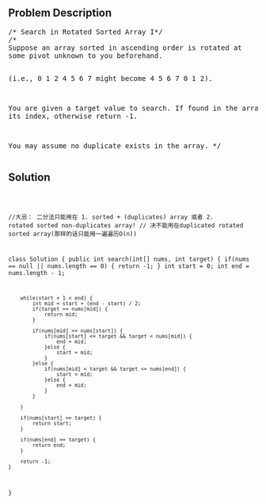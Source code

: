 <!--
<style>
  body { font-family: Arial, sans-serif; }
  .container { max-width: 100%; margin: 0 auto; padding: 10px; }
  .comment-block { background-color: #f9f9f9; padding: 10px; border-left: 5px solid #ccc; width: 200px; margin: 20px auto; overflow-wrap: break-word; white-space: pre-wrap; }
  .code-block { background-color: #f4f4f4; padding: 10px; border: 1px solid #ddd; width: 50%; margin: 20px auto; overflow-wrap: break-word; white-space: pre-wrap; }
</style>
-->

<div class='container'>
<h2>Problem Description</h2>
<div class='comment-block'>
<pre>
/* Search in Rotated Sorted Array I*/
/*
Suppose an array sorted in ascending order is rotated at 
some pivot unknown to you beforehand.

(i.e., 0 1 2 4 5 6 7 might become 4 5 6 7 0 1 2).

You are given a target value to search. If found in the array return its index, 
otherwise return -1.

You may assume no duplicate exists in the array.
*/
</pre>
</div>

<h2>Solution</h2>
<div class='code-block'>
<pre><code class='language-java'>

//大忌： 二分法只能用在 1. sorted + (duplicates) array 或者 2. rotated sorted non-duplicates array!
//      决不能用在duplicated rotated sorted array(那样的话只能用一遍遍历O(n))

class Solution {
    public int search(int[] nums, int target) {
        if(nums == null || nums.length == 0) {
            return -1;
        }
        int start = 0;
        int end = nums.length - 1;
        
        while(start + 1 < end) {
            int mid = start + (end - start) / 2;
            if(target == nums[mid]) {
                return mid;
            }

            if(nums[mid] >= nums[start]) {
                if(nums[start] <= target && target < nums[mid]) {
                    end = mid;
                }else {
                    start = mid;
                }
            }else {
                if(nums[mid] < target && target <= nums[end]) {
                    start = mid;
                }else {
                    end = mid;
                }
            }
            
        }
        
        if(nums[start] == target) {
            return start;
        }
        
        if(nums[end] == target) {
            return end;
        }
        
        return -1;   
    }
}</code></pre>
</div>
</div>
